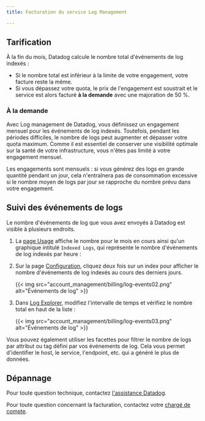 ```yaml
---
title: Facturation du service Log Management

---
```

## Tarification

À la fin du mois, Datadog calcule le nombre total d'événements de log indexés :

- Si le nombre total est inférieur à la limite de votre engagement, votre facture reste la même.
- Si vous dépassez votre quota, le prix de l'engagement est soustrait et le service est alors facturé **à la demande** avec une majoration de 50 %.

### À la demande

Avec Log management de Datadog, vous définissez un engagement mensuel pour les événements de log indexés. Toutefois, pendant les périodes difficiles, le nombre de logs peut augmenter et dépasser votre quota maximum. Comme il est essentiel de conserver une visibilité optimale sur la santé de votre infrastructure, vous n'êtes pas limité à votre engagement mensuel.

Les engagements sont mensuels : si vous générez des logs en grande quantité pendant un jour, cela n'entraînera pas de consommation excessive si le nombre moyen de logs par jour se rapproche du nombre prévu dans votre engagement.

## Suivi des événements de logs

Le nombre d'événements de log que vous avez envoyés à Datadog est visible à plusieurs endroits.

1. La [page Usage][1] affiche le nombre pour le mois en cours ainsi qu'un graphique intitulé `Indexed Logs`, qui représente le nombre d'événements de log indexés par heure :

2. Sur la page [Configuration][2], cliquez deux fois sur un index pour afficher le nombre d'événements de log indexés au cours des derniers jours.

    {{< img src="account_management/billing/log-events02.png" alt="Événements de log" >}}

3. Dans [Log Explorer][3], modifiez l'intervalle de temps et vérifiez le nombre total en haut de la liste :

    {{< img src="account_management/billing/log-events03.png" alt="Événements de log" >}}

Vous pouvez également utiliser les facettes pour filtrer le nombre de logs par attribut ou tag défini par vos événements de log. Cela vous permet d'identifier le host, le service, l'endpoint, etc. qui a généré le plus de données.

## Dépannage

Pour toute question technique, contactez [l'assistance Datadog][4].

Pour toute question concernant la facturation, contactez votre [chargé de compte][5].

[1]: https://app.datadoghq.com/account/usage/hourly
[2]: https://app.datadoghq.com/logs/pipelines
[3]: https://app.datadoghq.com/logs
[4]: /fr/help/
[5]: mailto:success@datadoghq.com
